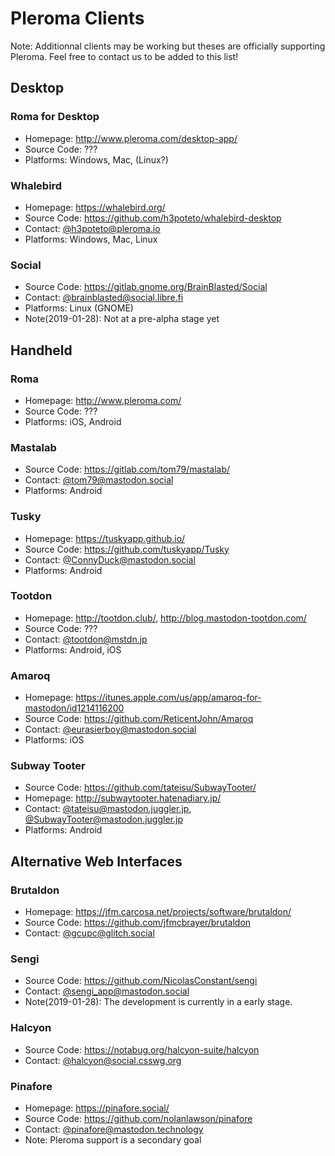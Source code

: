 # Pleroma Clients
Note: Additionnal clients may be working but theses are officially supporting Pleroma.
Feel free to contact us to be added to this list!

## Desktop
### Roma for Desktop
- Homepage: <http://www.pleroma.com/desktop-app/>
- Source Code: ???
- Platforms: Windows, Mac, (Linux?)

### Whalebird
- Homepage: <https://whalebird.org/>
- Source Code: <https://github.com/h3poteto/whalebird-desktop>
- Contact: [@h3poteto@pleroma.io](https://pleroma.io/users/h3poteto)
- Platforms: Windows, Mac, Linux

### Social
- Source Code: <https://gitlab.gnome.org/BrainBlasted/Social>
- Contact: [@brainblasted@social.libre.fi](https://social.libre.fi/users/brainblasted)
- Platforms: Linux (GNOME)
- Note(2019-01-28): Not at a pre-alpha stage yet

## Handheld
### Roma
- Homepage: <http://www.pleroma.com/>
- Source Code: ???
- Platforms: iOS, Android

### Mastalab
- Source Code: <https://gitlab.com/tom79/mastalab/>
- Contact: [@tom79@mastodon.social](https://mastodon.social/users/tom79)
- Platforms: Android

### Tusky
- Homepage: <https://tuskyapp.github.io/>
- Source Code: <https://github.com/tuskyapp/Tusky>
- Contact: [@ConnyDuck@mastodon.social](https://mastodon.social/users/ConnyDuck)
- Platforms: Android

### Tootdon
- Homepage: <http://tootdon.club/>, <http://blog.mastodon-tootdon.com/>
- Source Code: ???
- Contact: [@tootdon@mstdn.jp](https://mstdn.jp/users/tootdon)
- Platforms: Android, iOS

### Amaroq
- Homepage: <https://itunes.apple.com/us/app/amaroq-for-mastodon/id1214116200>
- Source Code: <https://github.com/ReticentJohn/Amaroq>
- Contact: [@eurasierboy@mastodon.social](https://mastodon.social/users/eurasierboy)
- Platforms: iOS

### Subway Tooter
- Source Code: <https://github.com/tateisu/SubwayTooter/>
- Homepage: <http://subwaytooter.hatenadiary.jp/>
- Contact: [@tateisu@mastodon.juggler.jp](https://mastodon.juggler.jp/users/tateisu), [@SubwayTooter@mastodon.juggler.jp](https://mastodon.juggler.jp/users/SubwayTooter)
- Platforms: Android

## Alternative Web Interfaces
### Brutaldon
- Homepage: <https://jfm.carcosa.net/projects/software/brutaldon/>
- Source Code: <https://github.com/jfmcbrayer/brutaldon>
- Contact: [@gcupc@glitch.social](https://glitch.social/users/gcupc)

### Sengi
- Source Code: <https://github.com/NicolasConstant/sengi>
- Contact: [@sengi_app@mastodon.social](https://mastodon.social/users/sengi_app)
- Note(2019-01-28): The development is currently in a early stage.

### Halcyon
- Source Code: <https://notabug.org/halcyon-suite/halcyon>
- Contact: [@halcyon@social.csswg.org](https://social.csswg.org/users/halcyon)

### Pinafore
- Homepage: <https://pinafore.social/>
- Source Code: <https://github.com/nolanlawson/pinafore>
- Contact: [@pinafore@mastodon.technology](https://mastodon.technology/users/pinafore)
- Note: Pleroma support is a secondary goal
